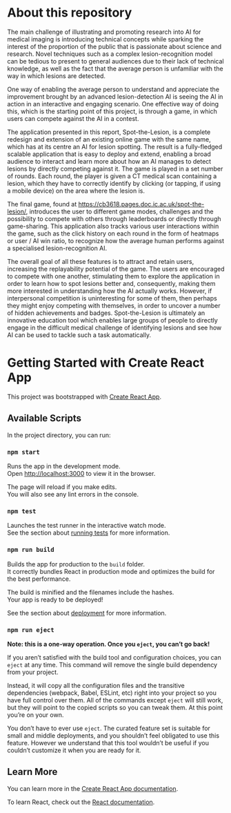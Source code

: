 # About this repository 

The main challenge of illustrating and promoting research into AI for medical imaging is introducing technical concepts while sparking the interest of the proportion of the public that is passionate about science and research. Novel techniques such as a complex lesion-recognition model can be tedious to present to general audiences due to their lack of technical knowledge, as well as the fact that the average person is unfamiliar with the way in which lesions are detected.

One way of enabling the average person to understand and appreciate the improvement brought by an advanced lesion-detection AI is seeing the AI in action in an interactive and engaging scenario. One effective way of doing this, which is the starting point of this project, is through a game, in which users can compete against the AI in a contest.

The application presented in this report, Spot-the-Lesion, is a complete redesign and extension of an existing online game with the same name, which has at its centre an AI for lesion spotting. The result is a fully-fledged scalable application that is easy to deploy and extend, enabling a broad audience to interact and learn more about how an AI manages to detect lesions by directly competing against it. The game is played in a set number of rounds. Each round, the player is given a CT medical scan containing a lesion, which they have to correctly identify by clicking (or tapping, if using a mobile device) on the area where the lesion is.

The final game, found at https://cb3618.pages.doc.ic.ac.uk/spot-the-lesion/, introduces the user to different game modes, challenges and the possibility to compete with others through leaderboards or directly through game-sharing. This application also tracks various user interactions within the game, such as the click history on each round in the form of heatmaps or user / AI win ratio, to recognize how the average human performs against a specialised lesion-recognition AI.

The overall goal of all these features is to attract and retain users, increasing the replayability potential of the game. The users are encouraged to compete with one another, stimulating them to explore the application in order to learn how to spot lesions better and, consequently, making them more interested in understanding how the AI actually works. However, if interpersonal competition is uninteresting for some of them, then perhaps they might enjoy competing with themselves, in order to uncover a number of hidden achievements and badges. Spot-the-Lesion is ultimately an innovative education tool which enables large groups of people to directly engage in the difficult medical challenge of identifying lesions and see how AI can be used to tackle such a task automatically.

# Getting Started with Create React App

This project was bootstrapped with [Create React App](https://github.com/facebook/create-react-app).

## Available Scripts

In the project directory, you can run:

### `npm start`

Runs the app in the development mode.\
Open [http://localhost:3000](http://localhost:3000) to view it in the browser.

The page will reload if you make edits.\
You will also see any lint errors in the console.

### `npm test`

Launches the test runner in the interactive watch mode.\
See the section about [running tests](https://facebook.github.io/create-react-app/docs/running-tests) for more information.

### `npm run build`

Builds the app for production to the `build` folder.\
It correctly bundles React in production mode and optimizes the build for the best performance.

The build is minified and the filenames include the hashes.\
Your app is ready to be deployed!

See the section about [deployment](https://facebook.github.io/create-react-app/docs/deployment) for more information.

### `npm run eject`

**Note: this is a one-way operation. Once you `eject`, you can’t go back!**

If you aren’t satisfied with the build tool and configuration choices, you can `eject` at any time. This command will remove the single build dependency from your project.

Instead, it will copy all the configuration files and the transitive dependencies (webpack, Babel, ESLint, etc) right into your project so you have full control over them. All of the commands except `eject` will still work, but they will point to the copied scripts so you can tweak them. At this point you’re on your own.

You don’t have to ever use `eject`. The curated feature set is suitable for small and middle deployments, and you shouldn’t feel obligated to use this feature. However we understand that this tool wouldn’t be useful if you couldn’t customize it when you are ready for it.

## Learn More

You can learn more in the [Create React App documentation](https://facebook.github.io/create-react-app/docs/getting-started).

To learn React, check out the [React documentation](https://reactjs.org/).
